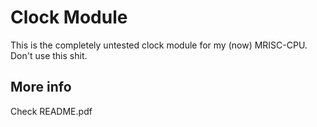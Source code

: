 # Clock Module

This is the completely untested clock module for my (now) MRISC-CPU.
Don't use this shit.

## More info
Check README.pdf
